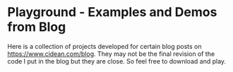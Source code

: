 ﻿# Playground - Examples and Demos from Blog

Here is a collection of projects developed for certain blog posts on https://www.cidean.com/blog.  They may not be the final revision of
the code I put in the blog but they are close.  So feel free to download and play.

